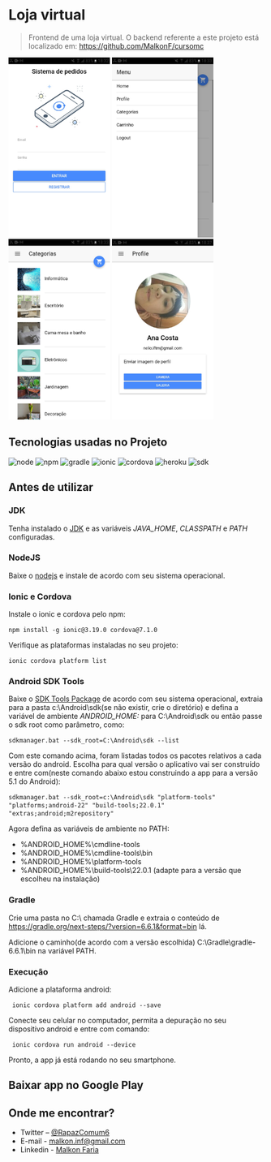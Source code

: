 # Loja virtual

> Frontend de uma loja virtual. O backend referente a este projeto está localizado em: https://github.com/MalkonF/cursomc

<img src="1.jpg" alt="Loja virtual" width="200"/>
<img src="2.jpg" alt="Loja virtual" width="200"/>
<img src="3.jpg" alt="Loja virtual" width="200"/>
<img src="4.jpg" alt="Loja virtual" width="200"/>

## Tecnologias usadas no Projeto

![node]
![npm]
![gradle]
![ionic]
![cordova]
![heroku]
![sdk]

## Antes de utilizar

### JDK

Tenha instalado o [JDK](https://www.oracle.com/br/java/technologies/javase/javase-jdk8-downloads.html) e as variáveis _JAVA_HOME_, _CLASSPATH_ e _PATH_ configuradas.

### NodeJS

Baixe o [nodejs](https://nodejs.org/pt-br/download/) e instale de acordo com seu sistema operacional.

### Ionic e Cordova

Instale o ionic e cordova pelo npm:

```
npm install -g ionic@3.19.0 cordova@7.1.0
```

Verifique as plataformas instaladas no seu projeto:

```
ionic cordova platform list
```

### Android SDK Tools

Baixe o [SDK Tools Package](https://developer.android.com/studio?hl=pt-br#downloads) de acordo com seu sistema operacional, extraia para a pasta c:\Android\sdk(se não existir, crie o diretório) e defina a variável de ambiente _ANDROID_HOME:_ para C:\Android\sdk ou então passe o sdk root como parâmetro, como:

```
sdkmanager.bat --sdk_root=C:\Android\sdk --list
```

Com este comando acima, foram listadas todos os pacotes relativos a cada versão do android. Escolha para qual versão o aplicativo vai ser construído e entre com(neste comando abaixo estou construindo a app para a versão 5.1 do Android):

```
sdkmanager.bat --sdk_root=c:\Android\sdk "platform-tools" "platforms;android-22" "build-tools;22.0.1" "extras;android;m2repository"
```

Agora defina as variáveis de ambiente no PATH:

- %ANDROID_HOME%\cmdline-tools
- %ANDROID_HOME%\cmdline-tools\bin
- %ANDROID_HOME%\platform-tools
- %ANDROID_HOME%\build-tools\22.0.1 (adapte para a versão que escolheu na instalação)

### Gradle

Crie uma pasta no C:\ chamada Gradle e extraia o conteúdo de https://gradle.org/next-steps/?version=6.6.1&format=bin lá.

Adicione o caminho(de acordo com a versão escolhida) C:\Gradle\gradle-6.6.1\bin na variável PATH.

### Execução

Adicione a plataforma android:

```
 ionic cordova platform add android --save

```

Conecte seu celular no computador, permita a depuração no seu dispositivo android e entre com comando:

```
 ionic cordova run android --device
```

Pronto, a app já está rodando no seu smartphone.

## Baixar app no Google Play

## Onde me encontrar?

- Twitter – [@RapazComum6](https://twitter.com/RapazComum6)
- E-mail - malkon.inf@gmail.com
- Linkedin - [Malkon Faria](https://www.linkedin.com/in/malkon-faria-1843b81a7/)

[node]: https://img.shields.io/badge/node.js-v12.19.0-%232E8B57
[npm]: https://img.shields.io/badge/npm-v6.14.8-%23B22222
[gradle]: https://img.shields.io/badge/gradle-v6.6.1-%2300FF00
[ionic]: https://img.shields.io/badge/ionic-v3.19.0-%23B0E0E6
[cordova]: https://img.shields.io/badge/cordova-v7.1.0-%238FBC8F
[heroku]: https://img.shields.io/badge/heroku-v7.47.0-%238A2BE2
[sdk]: https://img.shields.io/badge/Android-SDK-%239ACD32
